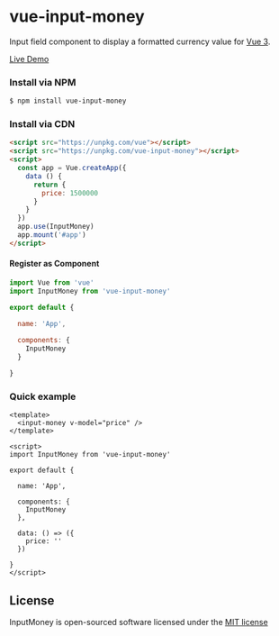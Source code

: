 # vue-input-money

Input field component to display a formatted currency value for [Vue 3](https://vuejs.org/).

[Live Demo](https://webarthur.github.io/vue-input-money/)

### Install via NPM
```sh
$ npm install vue-input-money
```

### Install via CDN
```html
<script src="https://unpkg.com/vue"></script>
<script src="https://unpkg.com/vue-input-money"></script>
<script>
  const app = Vue.createApp({
    data () {
      return {
        price: 1500000
      }
    }
  })
  app.use(InputMoney)
  app.mount('#app')
</script>
```

#### Register as Component
```js
import Vue from 'vue'
import InputMoney from 'vue-input-money'

export default {
  
  name: 'App',

  components: {
    InputMoney
  }

}
```

### Quick example

```vue
<template>
  <input-money v-model="price" />
</template>

<script>
import InputMoney from 'vue-input-money'

export default {

  name: 'App',

  components: {
    InputMoney
  },

  data: () => ({
    price: ''
  })

}
</script>
```

## License

InputMoney is open-sourced software licensed under the [MIT license](http://opensource.org/licenses/MIT)


